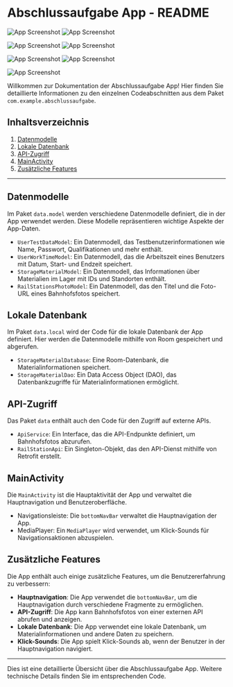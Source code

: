 # Abschlussaufgabe App - README

![App Screenshot](app/src/main/res/drawable/readme_image1.png) ![App Screenshot](app/src/main/res/drawable/readme_image2.png) 

![App Screenshot](app/src/main/res/drawable/readme_image3.png) ![App Screenshot](app/src/main/res/drawable/readme_image4.png) 

![App Screenshot](app/src/main/res/drawable/readme_image5.png) ![App Screenshot](app/src/main/res/drawable/readme_image6.png)

![App Screenshot](app/src/main/res/drawable/readme_image7.png)



Willkommen zur Dokumentation der Abschlussaufgabe App! Hier finden Sie detaillierte Informationen zu den einzelnen Codeabschnitten aus dem Paket `com.example.abschlussaufgabe`.

## Inhaltsverzeichnis

1. [Datenmodelle](#datenmodelle)
2. [Lokale Datenbank](#lokale-datenbank)
3. [API-Zugriff](#api-zugriff)
4. [MainActivity](#mainactivity)
5. [Zusätzliche Features](#zusätzliche-features)

---

## Datenmodelle

Im Paket `data.model` werden verschiedene Datenmodelle definiert, die in der App verwendet werden. Diese Modelle repräsentieren wichtige Aspekte der App-Daten.

- `UserTestDataModel`: Ein Datenmodell, das Testbenutzerinformationen wie Name, Passwort, Qualifikationen und mehr enthält.
- `UserWorkTimeModel`: Ein Datenmodell, das die Arbeitszeit eines Benutzers mit Datum, Start- und Endzeit speichert.
- `StorageMaterialModel`: Ein Datenmodell, das Informationen über Materialien im Lager mit IDs und Standorten enthält.
- `RailStationsPhotoModel`: Ein Datenmodell, das den Titel und die Foto-URL eines Bahnhofsfotos speichert.

## Lokale Datenbank

Im Paket `data.local` wird der Code für die lokale Datenbank der App definiert. Hier werden die Datenmodelle mithilfe von Room gespeichert und abgerufen.

- `StorageMaterialDatabase`: Eine Room-Datenbank, die Materialinformationen speichert.
- `StorageMaterialDao`: Ein Data Access Object (DAO), das Datenbankzugriffe für Materialinformationen ermöglicht.

## API-Zugriff

Das Paket `data` enthält auch den Code für den Zugriff auf externe APIs.

- `ApiService`: Ein Interface, das die API-Endpunkte definiert, um Bahnhofsfotos abzurufen.
- `RailStationApi`: Ein Singleton-Objekt, das den API-Dienst mithilfe von Retrofit erstellt.

## MainActivity

Die `MainActivity` ist die Hauptaktivität der App und verwaltet die Hauptnavigation und Benutzeroberfläche.

- Navigationsleiste: Die `bottomNavBar` verwaltet die Hauptnavigation der App.
- MediaPlayer: Ein `MediaPlayer` wird verwendet, um Klick-Sounds für Navigationsaktionen abzuspielen.

## Zusätzliche Features

Die App enthält auch einige zusätzliche Features, um die Benutzererfahrung zu verbessern:

- **Hauptnavigation**: Die App verwendet die `bottomNavBar`, um die Hauptnavigation durch verschiedene Fragmente zu ermöglichen.
- **API-Zugriff**: Die App kann Bahnhofsfotos von einer externen API abrufen und anzeigen.
- **Lokale Datenbank**: Die App verwendet eine lokale Datenbank, um Materialinformationen und andere Daten zu speichern.
- **Klick-Sounds**: Die App spielt Klick-Sounds ab, wenn der Benutzer in der Hauptnavigation navigiert.

---

Dies ist eine detaillierte Übersicht über die Abschlussaufgabe App. Weitere technische Details finden Sie im entsprechenden Code.
